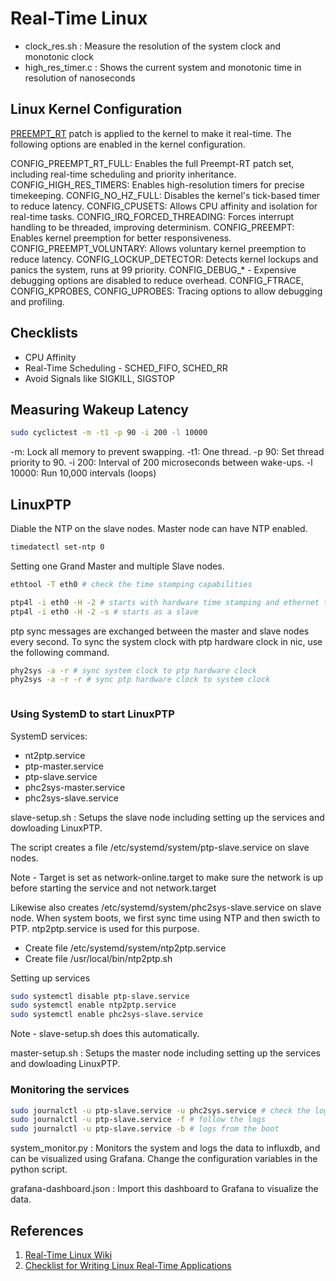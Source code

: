 # Real-Time Linux

- clock_res.sh : Measure the resolution of the system clock and monotonic clock
- high_res_timer.c : Shows the current system and monotonic time in resolution of nanoseconds

## Linux Kernel Configuration

[PREEMPT_RT](https://wiki.linuxfoundation.org/realtime/start) patch is applied to the kernel to make it real-time. The following options are enabled in the kernel configuration.

CONFIG_PREEMPT_RT_FULL: Enables the full Preempt-RT patch set, including real-time scheduling and priority inheritance.
CONFIG_HIGH_RES_TIMERS: Enables high-resolution timers for precise timekeeping.
CONFIG_NO_HZ_FULL: Disables the kernel's tick-based timer to reduce latency.
CONFIG_CPUSETS: Allows CPU affinity and isolation for real-time tasks.
CONFIG_IRQ_FORCED_THREADING: Forces interrupt handling to be threaded, improving determinism.
CONFIG_PREEMPT: Enables kernel preemption for better responsiveness.
CONFIG_PREEMPT_VOLUNTARY: Allows voluntary kernel preemption to reduce latency.
CONFIG_LOCKUP_DETECTOR: Detects kernel lockups and panics the system, runs at 99 priority.
CONFIG_DEBUG_* - Expensive debugging options are disabled to reduce overhead.
CONFIG_FTRACE, CONFIG_KPROBES, CONFIG_UPROBES: Tracing options to allow debugging and profiling.

## Checklists

- CPU Affinity
- Real-Time Scheduling - SCHED_FIFO, SCHED_RR
- Avoid Signals like SIGKILL, SIGSTOP

## Measuring Wakeup Latency

```bash
sudo cyclictest -m -t1 -p 90 -i 200 -l 10000
```

-m: Lock all memory to prevent swapping.
-t1: One thread.
-p 90: Set thread priority to 90.
-i 200: Interval of 200 microseconds between wake-ups.
-l 10000: Run 10,000 intervals (loops)

## LinuxPTP

Diable the NTP on the slave nodes. Master node can have NTP enabled.

```bash
timedatectl set-ntp 0
```

Setting one Grand Master and multiple Slave nodes.

```bash
ethtool -T eth0 # check the time stamping capabilities

ptp4l -i eth0 -H -2 # starts with hardware time stamping and ethernet trasnport, on interface eth0
ptp4l -i eth0 -H -2 -s # starts as a slave
```

ptp sync messages are exchanged between the master and slave nodes every second.
To sync the system clock with ptp hardware clock in nic, use the following command.

```bash
phy2sys -a -r # sync system clock to ptp hardware clock
phy2sys -a -r -r # sync ptp hardware clock to system clock
```
```
```

### Using SystemD to start LinuxPTP


SystemD services:
- nt2ptp.service
- ptp-master.service
- ptp-slave.service
- phc2sys-master.service
- phc2sys-slave.service

slave-setup.sh : Setups the slave node including setting up the services and dowloading LinuxPTP.

The script creates a file /etc/systemd/system/ptp-slave.service  on slave nodes.

Note - Target is set as network-online.target to make sure the network is up before starting the service and not network.target

Likewise also creates /etc/systemd/system/phc2sys-slave.service on slave node.
When system boots, we first sync time using NTP and then swicth to PTP. ntp2ptp.service is used for this purpose.
- Create file /etc/systemd/system/ntp2ptp.service
- Create file /usr/local/bin/ntp2ptp.sh 
 
Setting up services 

```BASH
sudo systemctl disable ptp-slave.service
sudo systemctl enable ntp2ptp.service
sudo systemctl enable phc2sys-slave.service
```
Note - slave-setup.sh does this automatically.

master-setup.sh : Setups the master node including setting up the services and dowloading LinuxPTP.

### Monitoring the services

```BASH
sudo journalctl -u ptp-slave.service -u phc2sys.service # check the logs
sudo journalctl -u ptp-slave.service -f # follow the logs
sudo journalctl -u ptp-slave.service -b # logs from the boot
```

system_monitor.py : Monitors the system and logs the data to influxdb, and can be visualized using Grafana.
                    Change the configuration variables in the python script.

grafana-dashboard.json : Import this dashboard to Grafana to visualize the data.

## References

1. [Real-Time Linux Wiki](https://wiki.linuxfoundation.org/realtime/start)
2. [Checklist for Writing Linux Real-Time Applications](https://www.youtube.com/watch?v=NrjXEaTSyrw)
